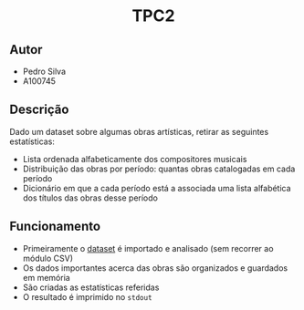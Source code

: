 <h1 align="center">TPC2</h1>

## Autor
- Pedro Silva
- A100745

## Descrição
Dado um dataset sobre algumas obras artísticas, retirar as seguintes estatísticas:
- Lista ordenada alfabeticamente dos compositores musicais
- Distribuição das obras por período: quantas obras catalogadas em cada período
- Dicionário em que a cada período está a associada uma lista alfabética dos títulos das obras desse período

## Funcionamento
- Primeiramente o [dataset](https://github.com/Pedrosilva03/PL2025/blob/main/TPC2/data/obras.csv) é importado e analisado (sem recorrer ao módulo CSV)
- Os dados importantes acerca das obras são organizados e guardados em memória
- São criadas as estatísticas referidas
- O resultado é imprimido no ```stdout```
